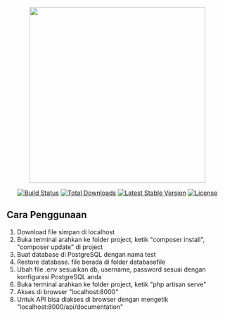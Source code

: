 <p align="center"><a href="https://laravel.com" target="_blank"><img src="https://raw.githubusercontent.com/laravel/art/master/logo-lockup/5%20SVG/2%20CMYK/1%20Full%20Color/laravel-logolockup-cmyk-red.svg" width="400"></a></p>

<p align="center">
<a href="https://travis-ci.org/laravel/framework"><img src="https://travis-ci.org/laravel/framework.svg" alt="Build Status"></a>
<a href="https://packagist.org/packages/laravel/framework"><img src="https://img.shields.io/packagist/dt/laravel/framework" alt="Total Downloads"></a>
<a href="https://packagist.org/packages/laravel/framework"><img src="https://img.shields.io/packagist/v/laravel/framework" alt="Latest Stable Version"></a>
<a href="https://packagist.org/packages/laravel/framework"><img src="https://img.shields.io/packagist/l/laravel/framework" alt="License"></a>
</p>

## Cara Penggunaan

1. Download file simpan di localhost
2. Buka terminal arahkan ke folder project, ketik "composer install", "composer update" di project
3. Buat database di PostgreSQL dengan nama test
4. Restore database. file berada di folder databasefile
5. Ubah file .env sesuaikan db, username, password sesuai dengan konfigurasi PostgreSQL anda
6. Buka terminal arahkan ke folder project, ketik "php artisan serve"
7. Akses di browser "localhost:8000"
8. Untuk API bisa diakses di browser dengan mengetik "localhost:8000/api/documentation"